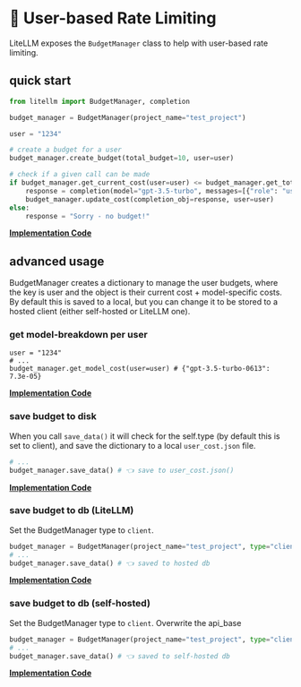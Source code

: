 # 💸 User-based Rate Limiting

LiteLLM exposes the `BudgetManager` class to help with user-based rate limiting. 

## quick start

```python
from litellm import BudgetManager, completion 

budget_manager = BudgetManager(project_name="test_project")

user = "1234"

# create a budget for a user
budget_manager.create_budget(total_budget=10, user=user)

# check if a given call can be made
if budget_manager.get_current_cost(user=user) <= budget_manager.get_total_budget(user):
    response = completion(model="gpt-3.5-turbo", messages=[{"role": "user", "content": "Hey, how's it going?"}])
    budget_manager.update_cost(completion_obj=response, user=user)
else:
    response = "Sorry - no budget!"
```

[**Implementation Code**](https://github.com/BerriAI/litellm/blob/main/litellm/budget_manager.py)

## advanced usage

BudgetManager creates a dictionary to manage the user budgets, where the key is user and the object is their current cost + model-specific costs. By default this is saved to a local, but you can change it to be stored to a hosted client (either self-hosted or LiteLLM one).

### get model-breakdown per user 

```
user = "1234"
# ...
budget_manager.get_model_cost(user=user) # {"gpt-3.5-turbo-0613": 7.3e-05}
```

[**Implementation Code**](https://github.com/BerriAI/litellm/blob/817798c692207569a17c26186d10541aa83f04e7/litellm/budget_manager.py#L71)

### save budget to disk

When you call `save_data()` it will check for the self.type (by default this is set to client), and save the dictionary to a local `user_cost.json` file. 

```python
# ...
budget_manager.save_data() # 👈 save to user_cost.json()
```

[**Implementation Code**](https://github.com/BerriAI/litellm/blob/817798c692207569a17c26186d10541aa83f04e7/litellm/budget_manager.py#L83)

### save budget to db (LiteLLM)

Set the BudgetManager type to `client`.
```python
budget_manager = BudgetManager(project_name="test_project", type="client")
# ...
budget_manager.save_data() # 👈 saved to hosted db 
```

[**Implementation Code**](https://github.com/BerriAI/litellm/blob/817798c692207569a17c26186d10541aa83f04e7/litellm/budget_manager.py#L11)

### save budget to db (self-hosted)

Set the BudgetManager type to `client`. Overwrite the api_base
```python
budget_manager = BudgetManager(project_name="test_project", type="client", api_base="your_custom_api")
# ...
budget_manager.save_data() # 👈 saved to self-hosted db 
```

[**Implementation Code**](https://github.com/BerriAI/litellm/blob/817798c692207569a17c26186d10541aa83f04e7/litellm/budget_manager.py#L11)